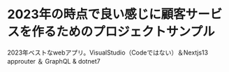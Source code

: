 # 2023年の時点で良い感じに顧客サービスを作るためのプロジェクトサンプル
2023年ベストなwebアプリ。VisualStudio（Codeではない）＆Nextjs13 approuter ＆ GraphQL &amp; dotnet7
